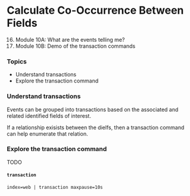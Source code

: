 # Calculate Co-Occurrence Between Fields
16. Module 10A: What are the events telling me?
17. Module 10B: Demo of the transaction commands

### Topics
* Understand transactions
* Explore the transaction command



### Understand transactions
Events can be grouped into transactions based on the associated and related identified fields of interest.

If a relationship exisists between the dielfs, then a transaction command can help enumerate that relation.

### Explore the transaction command
TODO


#### `transaction`
```
index=web | transaction maxpause=10s
```
  
  
